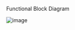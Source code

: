  Functional Block Diagram

![image](https://github.com/Avanindra26/Custom-peripheral-interfaced-with-ARM-microprocessor-/assets/30585056/ce5406dd-6d49-48aa-b702-d0829f275f13)
